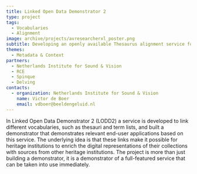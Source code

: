 ```yaml
---
title: Linked Open Data Demonstrator 2
type: project
tags:
  - Vocabularies
  - Alignment
image: archive/projects/avresearcherxl_poster.png
subtitle: Developing an openly available Thesaurus alignment service for Dutch heritage institutions
themes:
  - Metadata & Context
partners:
  - Netherlands Institute for Sound & Vision
  - RCE
  - Spinque
  - Delving
contacts:
  - organization: Netherlands Institute for Sound & Vision
    name: Victor de Boer
    email: vdboer@beeldengeluid.nl
---
```


In Linked Open Data Demonstrator 2 (LODD2) a service is developed to link different vocabularies, such as thesauri and term lists, and built a demonstrator that demonstrates relevant end-user applications based on this service. The underlying idea is that these links make it possible for heritage institutions to enrich the digital representations of their collections with sources from other heritage institutions. The project is more than just building a demonstrator, it is a demonstrator of a full-featured service that can be taken into use immediately.

